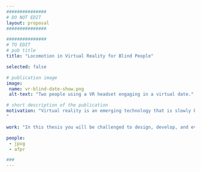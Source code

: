 ```yaml
---
###############
# DO NOT EDIT
layout: proposal
###############

###############
# TO EDIT
# pub title
title: "Locomotion in Virtual Reality for Blind People"

selected: false

# publication image
image:
 name: vr-blind-date-show.png
 alt-text: "Two people using a VR headset engaging in a virtual date." # provide a short description for the image #a11y

# short description of the publication
motivation: "Virtual reality is an emerging technology that is slowly becoming available to the masses at affordable prices. VR is currently used in a variety of contexts: gaming, education, shopping, social spaces, employee training, to name a few. As with any emerging technology, it is fundamental we ensure its accessibility among people with different abilities. One of the major challenges blind people face in virtual environments is to navigate/move in the virtual space. While prior work has focused on mimicking real-world techniques, such as a virtual white cane (due to user familiarity), in virtual reality there are many locomotion techniques that vary greatly from application to application (e.g. free teleportation, walk in place, analog stick, directional dashes, waypoint navigation). In addition, blind users in virtual environments will not have the same restrictions as in the real world, nor the restrictions sighted people have due to a lack VR sickness (similar to motion sickness due to visual stimuli). We argue that this combination provides an opportunity to explore novel/fantastical mobility methods that are not possible otherwise.
"

work: "In this thesis you will be challenged to design, develop, and evaluate novel navigation techniques in VR for blind people. You will conduct user studies early on to engage participants in co-design sessions ensuring user engagement and representation. This work will conclude with a user study evaluating the developed set of navigation techniques."

people:
 - jpvg
 - afpr

###
---
```

